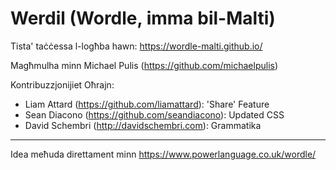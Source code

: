 # Werdil (Wordle, imma bil-Malti)

Tista' taċċessa l-logħba hawn: https://wordle-malti.github.io/



Magħmulha minn Michael Pulis (https://github.com/michaelpulis)

Kontribuzzjonijiet Oħrajn:
+ Liam Attard (https://github.com/liamattard): 'Share' Feature
+ Sean Diacono (https://github.com/seandiacono): Updated CSS
+ David Schembri (http://davidschembri.com): Grammatika

***
Idea meħuda direttament minn https://www.powerlanguage.co.uk/wordle/
